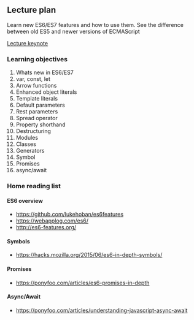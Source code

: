 ## Lecture plan

Learn new ES6/ES7 features and how to use them.
See the difference between old ES5 and newer versions of ECMAScript

[Lecture keynote](https://docs.google.com/presentation/d/18FS3eQQyXZwADxmXc9U7KSCl1rEOSWCCoEGAxNwQc1U/edit?usp=sharing)

### Learning objectives

1. Whats new in ES6/ES7
2. var, const, let
3. Arrow functions
4. Enhanced object literals
5. Template literals
6. Default parameters
7. Rest parameters
8. Spread operator
9. Property shorthand
10. Destructuring
11. Modules
12. Classes
13. Generators
14. Symbol
15. Promises
16. async/await

### Home reading list

#### ES6 overview
 * https://github.com/lukehoban/es6features
 * https://webapplog.com/es6/
 * http://es6-features.org/

#### Symbols
* https://hacks.mozilla.org/2015/06/es6-in-depth-symbols/

#### Promises
* https://ponyfoo.com/articles/es6-promises-in-depth

#### Async/Await
* https://ponyfoo.com/articles/understanding-javascript-async-await
